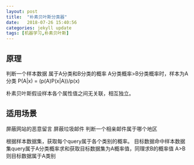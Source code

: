 ```yaml
---
layout: post
title:  "朴素贝叶斯分类器" 
date:   2018-07-26 15:40:56
categories: jekyll update
tags: [机器学习,朴素贝叶斯]
---
```


## 原理
判断一个样本数据 属于A分类和B分类的概率
A分类概率>B分类概率时，样本为A分类
P(A|x) = (p(A)P(x|A))/p(x)

朴素贝叶斯假设样本各个属性值之间无关联，相互独立。

## 适用场景
屏蔽网站的恶意留言
屏蔽垃圾邮件
判断一个相亲邮件属于哪个地区

根据样本数据集，获取每个query属于各个类别的概率。
目标数据命中样本数据集query属于A分类概率求和获取目标数据集为A概率值，同理求B的概率值
A>B 则目标数据属于A类别